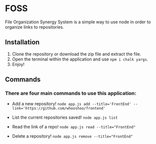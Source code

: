 # FOSS
File Organization Synergy System is a simple way to use node in order to organize links to repositories.

## Installation
1. Clone the repository or download the zip file and extract the file.
2. Open the terminal within the application and use `npm i chalk yargs`.
3. Enjoy!

## Commands

### There are four main commands to use this application:

- Add a new repository!
`node app.js add --title='FrontEnd' --link='https://github.com/whooshoo/frontend'`

- List the current repositories saved!
`node app.js list`

- Read the link of a repo!
`node app.js read --title="FrontEnd"`

- Delete a repository!
`node app.js remove --title="FrontEnd"`
